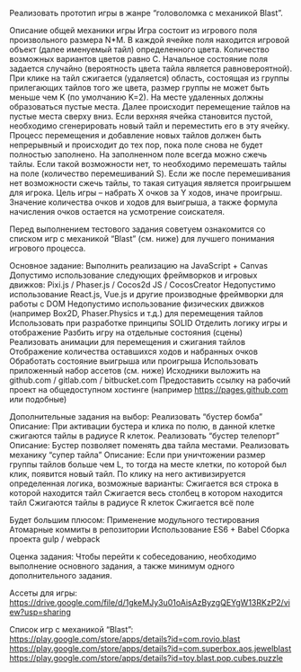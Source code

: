 Реализовать прототип игры в жанре “головоломка с механикой Blast”.

Описание общей механики игры
	Игра состоит из игрового поля произвольного размера N*M. В каждой ячейке поля находится игровой объект (далее именуемый тайл) определенного цвета. Количество возможных вариантов цветов равно C. 
Начальное состояние поля задается случайно (вероятность цвета тайла является равновероятной). При клике на тайл сжигается (удаляется) область, состоящая из группы прилегающих тайлов того же цвета, размер группы не может быть меньше чем K (по умолчанию K=2). На месте удаленных должны образоваться пустые места.
Далее происходит перемещение тайлов на пустые места сверху вниз. Если верхняя ячейка становится пустой, необходимо сгенерировать новый тайл и переместить его в эту ячейку. Процесс перемещения и добавление новых тайлов должен быть непрерывный и происходит до тех пор, пока поле снова не будет полностью заполнено.
На заполненном поле всегда можно сжечь тайлы. Если такой возможности нет, то необходимо перемешать тайлы на поле (количество перемешиваний S). Если же после перемешивания нет возможности сжечь тайлы, то такая ситуация является проигрышем для игрока.
	Цель игры – набрать X очков за Y ходов, иначе проигрыш. Значение количества очков и ходов для выигрыша, а также формула начисления очков остается на усмотрение соискателя.

Перед выполнением тестового задания советуем ознакомится со списком игр с механикой “Blast” (см. ниже) для лучшего понимания игрового процесса.

Основное задание:
Выполнить реализацию на JavaScript + Canvas
Допустимо использование следующих фреймворков и игровых движков: Pixi.js / Phaser.js / Cocos2d JS / CocosCreator
Недопустимо использование React.js, Vue.js и другие производные фреймворки для работы с DOM
Недопустимо использование физических движков (например Box2D, Phaser.Physics и т.д.) для перемещения тайлов
Использовать при разработке принципы SOLID
Отделить логику игры и отображение
Разбить игру на отдельные состояния (сцены)
Реализовать анимации для перемещения и сжигания тайлов
Отображение количества оставшихся ходов и набранных очков
Обработать состояние выигрыша или проигрыша
Использовать приложенный набор ассетов (см. ниже)
Исходники выложить на github.com / gitlab.com / bitbucket.com
Предоставить ссылку на рабочий проект на общедоступном хостинге (например https://pages.github.com или подобные)

Дополнительные задания на выбор:
Реализовать “бустер бомба”
Описание: 
При активации бустера и клика по полю, в данной клетке сжигаются тайлы в радиусе R клеток.
Реализовать “бустер телепорт”
Описание:
	Бустер позволяет поменять два тайла местами.
Реализовать механику “супер тайла”
Описание:
	Если при уничтожении размер группы тайлов больше чем L, то тогда на месте клетки, по которой был клик, появится новый тайл. По клику на него активизируется определенная логика, возможные варианты:
Сжигается вся строка в которой находится тайл
Сжигается весь столбец в котором находится тайл
Сжигаются тайлы в радиусе R клеток
Сжигается всё поле

Будет большим плюсом:
Применение модульного тестирования
Атомарные коммиты в репозитории
Использование ES6 + Babel
Сборка проекта gulp / webpack

Оценка задания:
	Чтобы перейти к собеседованию, необходимо выполнение основного задания, а также минимум одного дополнительного задания.

Ассеты для игры:
https://drive.google.com/file/d/1gkeMJy3u01oAisAzByzgQEYgW13RKzP2/view?usp=sharing

Список игр с механикой “Blast”:
https://play.google.com/store/apps/details?id=com.rovio.blast
https://play.google.com/store/apps/details?id=com.superbox.aos.jewelblast
https://play.google.com/store/apps/details?id=toy.blast.pop.cubes.puzzle
